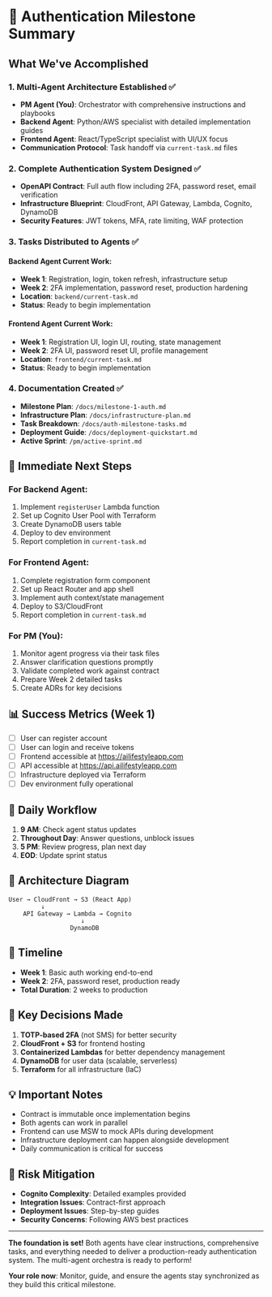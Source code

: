 # 🎯 Authentication Milestone Summary

## What We've Accomplished

### 1. Multi-Agent Architecture Established ✅
- **PM Agent (You)**: Orchestrator with comprehensive instructions and playbooks
- **Backend Agent**: Python/AWS specialist with detailed implementation guides
- **Frontend Agent**: React/TypeScript specialist with UI/UX focus
- **Communication Protocol**: Task handoff via `current-task.md` files

### 2. Complete Authentication System Designed ✅
- **OpenAPI Contract**: Full auth flow including 2FA, password reset, email verification
- **Infrastructure Blueprint**: CloudFront, API Gateway, Lambda, Cognito, DynamoDB
- **Security Features**: JWT tokens, MFA, rate limiting, WAF protection

### 3. Tasks Distributed to Agents ✅

#### Backend Agent Current Work:
- **Week 1**: Registration, login, token refresh, infrastructure setup
- **Week 2**: 2FA implementation, password reset, production hardening
- **Location**: `backend/current-task.md`
- **Status**: Ready to begin implementation

#### Frontend Agent Current Work:
- **Week 1**: Registration UI, login UI, routing, state management
- **Week 2**: 2FA UI, password reset UI, profile management
- **Location**: `frontend/current-task.md`
- **Status**: Ready to begin implementation

### 4. Documentation Created ✅
- **Milestone Plan**: `/docs/milestone-1-auth.md`
- **Infrastructure Plan**: `/docs/infrastructure-plan.md`
- **Task Breakdown**: `/docs/auth-milestone-tasks.md`
- **Deployment Guide**: `/docs/deployment-quickstart.md`
- **Active Sprint**: `/pm/active-sprint.md`

## 🚀 Immediate Next Steps

### For Backend Agent:
1. Implement `registerUser` Lambda function
2. Set up Cognito User Pool with Terraform
3. Create DynamoDB users table
4. Deploy to dev environment
5. Report completion in `current-task.md`

### For Frontend Agent:
1. Complete registration form component
2. Set up React Router and app shell
3. Implement auth context/state management
4. Deploy to S3/CloudFront
5. Report completion in `current-task.md`

### For PM (You):
1. Monitor agent progress via their task files
2. Answer clarification questions promptly
3. Validate completed work against contract
4. Prepare Week 2 detailed tasks
5. Create ADRs for key decisions

## 📊 Success Metrics (Week 1)
- [ ] User can register account
- [ ] User can login and receive tokens
- [ ] Frontend accessible at https://ailifestyleapp.com
- [ ] API accessible at https://api.ailifestyleapp.com
- [ ] Infrastructure deployed via Terraform
- [ ] Dev environment fully operational

## 🔄 Daily Workflow
1. **9 AM**: Check agent status updates
2. **Throughout Day**: Answer questions, unblock issues
3. **5 PM**: Review progress, plan next day
4. **EOD**: Update sprint status

## 🎨 Architecture Diagram
```
User → CloudFront → S3 (React App)
         ↓
    API Gateway → Lambda → Cognito
                    ↓
                 DynamoDB
```

## 📅 Timeline
- **Week 1**: Basic auth working end-to-end
- **Week 2**: 2FA, password reset, production ready
- **Total Duration**: 2 weeks to production

## 🔑 Key Decisions Made
1. **TOTP-based 2FA** (not SMS) for better security
2. **CloudFront + S3** for frontend hosting
3. **Containerized Lambdas** for better dependency management
4. **DynamoDB** for user data (scalable, serverless)
5. **Terraform** for all infrastructure (IaC)

## 💡 Important Notes
- Contract is immutable once implementation begins
- Both agents can work in parallel
- Frontend can use MSW to mock APIs during development
- Infrastructure deployment can happen alongside development
- Daily communication is critical for success

## 🚨 Risk Mitigation
- **Cognito Complexity**: Detailed examples provided
- **Integration Issues**: Contract-first approach
- **Deployment Issues**: Step-by-step guides
- **Security Concerns**: Following AWS best practices

---

**The foundation is set!** Both agents have clear instructions, comprehensive tasks, and everything needed to deliver a production-ready authentication system. The multi-agent orchestra is ready to perform!

**Your role now**: Monitor, guide, and ensure the agents stay synchronized as they build this critical milestone.